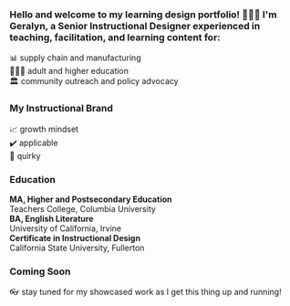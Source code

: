 ### Hello and welcome to my learning design portfolio! 💁🏽‍♀️ I'm Geralyn, a Senior Instructional Designer experienced in teaching, facilitation, and learning content for:<br/>
📊 supply chain and manufacturing <br/>
👩🏽‍🏫 adult and higher education <br/>
🏛️ community outreach and policy advocacy</br>
### My Instructional Brand<br/>
📈 growth mindset<br/>
✔️ applicable<br/>
💫 quirky <br/>

### Education<br/>
<b>MA, Higher and Postsecondary Education</b></br> Teachers College, Columbia University<br/>
<b> BA, English Literature</b><br/>
University of California, Irvine</br>
<b> Certificate in Instructional Design</b><br>
California State University, Fullerton

### Coming Soon<br/>
👓 stay tuned for my showcased work as I get this thing up and running!
